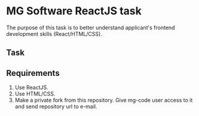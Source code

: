 # MG Software ReactJS task
The purpose of this task is to better understand applicant's frontend development skills (React/HTML/CSS).

## Task

## Requirements
1. Use ReactJS.
2. Use HTML/CSS.
3. Make a private fork from this repository. Give mg-code user access to it and send repository url to e-mail.
